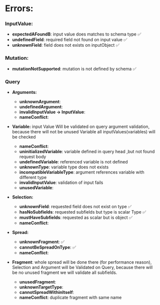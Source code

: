 # Errors:

### InputValue:

- **expectedAFoundB**: input value does matches to schema type ✅
- **undefinedField**: required field not found on input value ✅
- **unknownField**: field does not exists on inputObject ✅

### Mutation:

- **mutationNotSupported**: mutation is not defined by schema ✅

### Query

- **Arguments:**

  - **unknownArgument**:
  - **undefinedArgument**:
  - **invalidInputValue -> InputValue**:
  - **nameConflict**:

- **Variable:** input Value Will be validated on query argument validation, because there will not be unused Variable all inputValues(variables) will be checked

  - **nameConflict**:
  - **uninitializedVariable**: variable defined in query head ,but not found request body
  - **undefinedVariable**: referenced variable is not defined
  - **unknownType**: variable type does not exists
  - **incompatibleVariableType**: argument references variable with different type
  - **invalidInputValue**: validation of input fails
  - **unusedVariable**:

- **Selection:**

  - **unknownField**: requested field does not exist on type ✅
  - **hasNoSubfields**: requested subfields but type is scalar Type ✅
  - **mustHaveSubfields**: requested as scalar but is object ✅
  - **nameConflict**:

- **Spread:**

  - **unknownFragment**: ✅
  - **cannotBeSpreadOnType**: ✅
  - **nameConflict**:

- **Fragment**: whole spread will be done there (for performance reason), Selection and Argument will be Validated on Query, because there will be no unused fragment we will validate all subfields.

  - **unusedFragment**:
  - **unknownTargetType**:
  - **cannotSpreadWithinItself**:
  - **nameConflict**: duplicate fragment with same name
